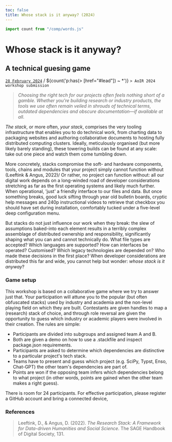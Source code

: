 ```yaml
---
toc: false
title: Whose stack is it anyway? (2024)
---
```


```js
import count from "/comp/words.js"
```

# Whose stack is it anyway?
## A technical guesing game [](#post)
[`28 February 2024`](#lead) / ${count('p:has(> [href="#lead"]) ~ *')} `> AoIR 2024 workshop submission` 

> *Choosing the right tech for our projects often feels nothing short of a gamble. 
> Whether you're building research or industry products, the tools we use often remain veiled in shrouds of technical terms, outdated dependencies and obscure documentation—if available at all.* 

*The stack*, or more often, *your stack*, comprises the very tooling infrastructure that enables you to do technical work, from charting data to packaging websites and authoring collaborative documents to hosting fully distributed computing clusters. 
Ideally, meticulously organised (but more likely barely standing), these towering builds can be found at any scale: take out one piece and watch them come tumbling down.

More concretely, stacks compromise the soft- and hardware components, tools, chains and modules that your project simply cannot function without (Leeftink & Angus, 2022)/
Or rather, no project can function without: all our digital work depends on a long-winded road of developer considerations stretching as far as the first operating systems and likely much further. 
When operational, 'just' a friendly interface to our files and data. 
But once something breaks, good luck sifting through year old bulletin boards, cryptic help messages and 240p instructional videos to retrieve that checkbox you should have set during installation, comfortably tucked under a five-level deep configuration menu.

But stacks do not just influence our work when they break: the slew of assumptions baked-into each element results in a terribly complex assemblage of distributed ownership and responsibility, significantly shaping what you can and cannot technically do. 
What file types are accepted? Which languages are supported? How can interfaces be operated? Customised? Which legacy technologies are depended on? Who made these decisions in the first place? 
When developer considerations are distributed this far and wide, you cannot help but wonder: *whose stack is it anyway*?

### Game setup
This workshop is based on a collaborative game where we try to answer just that. 
Your participation will attune you to the popular (but often obfuscated stacks) used by industry and academia and the non-level playing field on which they are built. 
Contestants are given handles to map a (research) stack of choice, and through role reversal are given the opportunity to guess which industry or academic players were involved in their creation. 
The rules are simple:

- Participants are divided into subgroups and assigned team A and B.
- Both are given a demo on how to use a .stackfile and inspect package.json requirements.
- Participants are asked to determine which dependencies are distinctive to a particular project's tech stack.
- Teams have to present and guess which project (e.g. SciPy, Typst, Enso, Chat-GPT) the other team's dependencies are part of.
- Points are won if the opposing team infers which dependencies belong to what project (in other words, points are gained when the other team makes a right guess).

There is room for 24 participants. For effective participation, please register a GitHub account and bring a connected device,

### References
> Leeftink, D., & Angus, D. (2022). *The Research Stack: A Framework for Data-driven Humanities and Social Science.* The SAGE Handbook of Digital Society, 131.